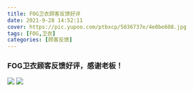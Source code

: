 ```yaml
---
title: FOG卫衣顾客反馈好评
date: 2021-9-28 14:52:11
cover: https://pic.yupoo.com/ptbxcp/5036737e/4e0be608.jpg
tags: [FOG,卫衣]
categories: [顾客反馈]
---
```


###  FOG卫衣顾客反馈好评，感谢老板！
![](https://pic.yupoo.com/ptbxcp/7025ecbf/0e189d2f.jpg)
![](https://pic.yupoo.com/ptbxcp/5036737e/4e0be608.jpg)
